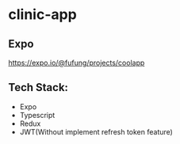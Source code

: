 # clinic-app

## Expo
https://expo.io/@fufung/projects/coolapp

## Tech Stack:

- Expo
- Typescript
- Redux
- JWT(Without implement refresh token feature)
